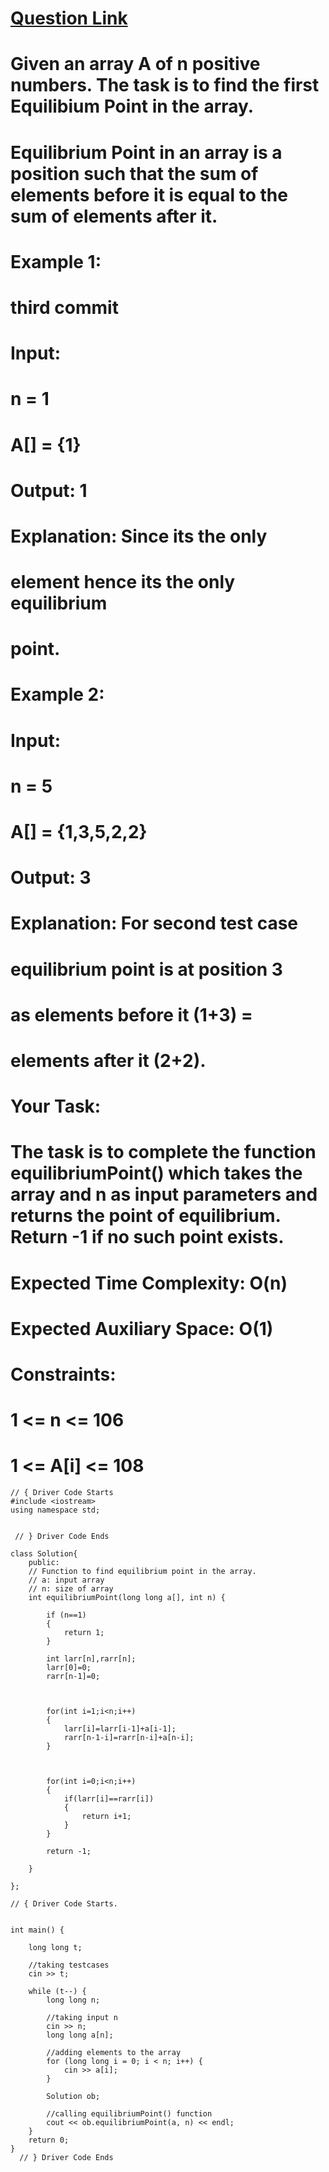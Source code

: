 # [Question Link](https://practice.geeksforgeeks.org/problems/equilibrium-point-1587115620/1/?track=amazon-arrays&batchId=192#)


# Given an array A of n positive numbers. The task is to find the first Equilibium Point in the array. 
# Equilibrium Point in an array is a position such that the sum of elements before it is equal to the sum of elements after it.

# Example 1:
# third commit
# Input:
# n = 1
# A[] = {1}
# Output: 1
# Explanation: Since its the only 
# element hence its the only equilibrium 
# point. 
# Example 2:

# Input:
# n = 5
# A[] = {1,3,5,2,2}
# Output: 3
# Explanation: For second test case 
# equilibrium point is at position 3 
# as elements before it (1+3) = 
# elements after it (2+2).
 

# Your Task:
# The task is to complete the function equilibriumPoint() which takes the array and n as input parameters and returns the point of equilibrium. Return -1 if no such point exists.

# Expected Time Complexity: O(n)
# Expected Auxiliary Space: O(1)

# Constraints:
# 1 <= n <= 106
# 1 <= A[i] <= 108

```
// { Driver Code Starts
#include <iostream>
using namespace std;


 // } Driver Code Ends

class Solution{
    public:
    // Function to find equilibrium point in the array.
    // a: input array
    // n: size of array
    int equilibriumPoint(long long a[], int n) {
    
        if (n==1)
        {
            return 1;
        }
        
        int larr[n],rarr[n];
        larr[0]=0;
        rarr[n-1]=0;
        
        
        
        for(int i=1;i<n;i++)
        {
            larr[i]=larr[i-1]+a[i-1];
            rarr[n-1-i]=rarr[n-i]+a[n-i];
        }
        
        
        
        for(int i=0;i<n;i++)
        {
            if(larr[i]==rarr[i])
            {
                return i+1;
            }
        }
        
        return -1;
        
    }

};

// { Driver Code Starts.


int main() {

    long long t;
    
    //taking testcases
    cin >> t;

    while (t--) {
        long long n;
        
        //taking input n
        cin >> n;
        long long a[n];

        //adding elements to the array
        for (long long i = 0; i < n; i++) {
            cin >> a[i];
        }
        
        Solution ob;

        //calling equilibriumPoint() function
        cout << ob.equilibriumPoint(a, n) << endl;
    }
    return 0;
}
  // } Driver Code Ends
```
